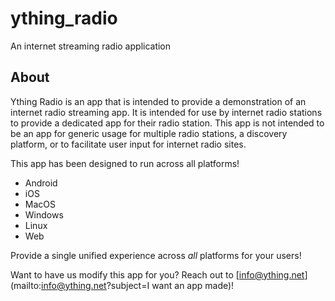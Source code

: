 # ything_radio

An internet streaming radio application

## About 

Ything Radio is an app that is intended to provide a demonstration of an internet radio streaming app.
It is intended for use by internet radio stations to provide a dedicated app for their radio station.
This app is not intended to be an app for generic usage for multiple radio stations, a discovery platform,
or to facilitate user input for internet radio sites.

This app has been designed to run across all platforms!

- Android
- iOS
- MacOS
- Windows
- Linux
- Web

Provide a single unified experience across *all* platforms for your users!

Want to have us modify this app for you? Reach out to [info@ything.net](mailto:info@ything.net?subject=I want an app made)!